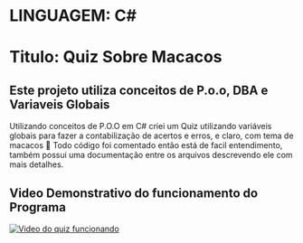 # LINGUAGEM: C#

# Titulo: Quiz Sobre Macacos
## Este projeto utiliza conceitos de P.o.o, DBA e Variaveis Globais
Utilizando conceitos de P.O.O em C# criei um Quiz utilizando variáveis globais para fazer a contabilização de acertos e erros, e claro, com tema de macacos 🐒
Todo código foi comentado então está de facil entendimento, também possui uma documentação entre os arquivos descrevendo ele com mais detalhes.

## Video Demonstrativo do funcionamento do Programa

[![Video do quiz funcionando](http://img.youtube.com/vi/uleYGxRswjY/0.jpg)](https://www.youtube.com/watch?v=uleYGxRswjY)
